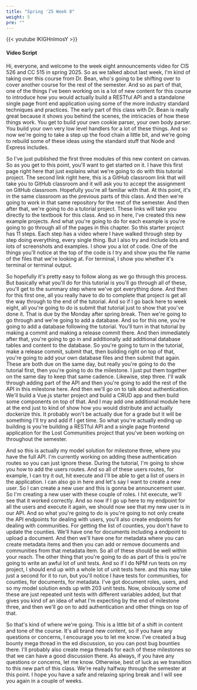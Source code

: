 ```yaml
---
title: "Spring '25 Week 8"
weight: 5
pre: ""
---
```


{{< youtube lKIGHnlmosY  >}}

#### Video Script

Hi, everyone, and welcome to the week eight announcements video for CIS 526 and CC 515 in spring 2025. So as we talked about last week, I'm kind of taking over this course from Dr. Bean, who's going to be shifting over to cover another course for the rest of the semester. And so as part of that, one of the things I've been working on is a lot of new content for this course to introduce how you would actually build a RESTful API and a standalone single page front end application using some of the more industry standard techniques and practices. The early part of this class with Dr. Bean is really great because it shows you behind the scenes, the intricacies of how these things work. You get to build your own cookie parser, your own body parser. You build your own very low level handlers for a lot of these things. And so now we're going to take a step up the food chain a little bit, and we're going to rebuild some of these ideas using the standard stuff that Node and Express includes. 

So I've just published the first three modules of this new content on canvas. So as you get to this point, you'll want to get started on it. I have this first page right here that just explains what we're going to do with this tutorial project. The second link right here, this is a GitHub classroom link that will take you to GitHub classroom and it will ask you to accept the assignment on GitHub classroom. Hopefully you're all familiar with that. At this point, it's in the same classroom as the previous parts of this class. And then we're going to work in that same repository for the rest of the semester. And then after that, we're going to do a tutorial project. These links will take you directly to the textbook for this class. And so in here, I've created this new example projects. And what you're going to do for each example is you're going to go through all of the pages in this chapter. So this starter project has 11 steps. Each step has a video where I have walked through step by step doing everything, every single thing. But I also try and include lots and lots of screenshots and examples. I show you a lot of code. One of the things you'll notice at the top of the code is I try and show you the file name of the files that we're looking at. For terminal, I show you whether it's terminal or terminal output. 

So hopefully it's pretty easy to follow along as we go through this process. But basically what you'll do for this tutorial is you'll go through all of these, you'll get to the summary step where we've got everything done. And then for this first one, all you really have to do to complete that project is get all the way through to the end of the tutorial. And so if I go back here to week eight, all you're going to do is submit that tutorial just to show that you've done it. That is due by the Monday after spring break. Then we're going to go through and we're going to add a database. And so for this one, you're going to add a database following the tutorial. You'll turn in that tutorial by making a commit and making a release commit there. And then immediately after that, you're going to go in and additionally add additional database tables and content to the database. So you're going to turn in the tutorial, make a release commit, submit that, then building right on top of that, you're going to add your own database files and then submit that again. These are both due on the same day, but really you're going to do the tutorial first, then you're going to do the milestone. I just put them together on the same day to keep that same cadence. Likewise, step three. I'll walk through adding part of the API and then you're going to add the rest of the API in this milestone here. And then we'll go on to talk about authentication. We'll build a Vue.js starter project and build a CRUD app and then build some components on top of that. And I may add one additional module here at the end just to kind of show how you would distribute and actually dockerize this. It probably won't be actually due for a grade but it will be something I'll try and add if I get time. So what you're actually ending up building is you're building a RESTful API and a single page frontend application for the Lost Communities project that you've been working on throughout the semester. 

And so this is actually my model solution for milestone three, where you have the full API. I'm currently working on adding these authentication routes so you can just ignore these. During the tutorial, I'm going to show you how to add the users routes. And so all of these users routes, for example, I can try it out, hit execute and I'll be able to get a list of users in the application. I can also go in here and let's say I want to create a new user. So I can create a new user and this is gonna be announcement user. So I'm creating a new user with these couple of roles. I hit execute, we'll see that it worked correctly. And so now if I go up here to my endpoint for all the users and execute it again, we should now see that my new user is in our API. And so what you're going to do is you're going to not only create the API endpoints for dealing with users, you'll also create endpoints for dealing with communities. For getting the list of counties, you don't have to update the counties. We'll have one for documents including a endpoint to upload a document. And then we'll have one for metadata where you can create metadata items and then you can add or remove documents and communities from that metadata item. So all of these should be well within your reach. The other thing that you're going to do as part of this is you're going to write an awful lot of unit tests. And so if I do NPM run tests on my project, I should end up with a whole lot of unit tests here. and this may take just a second for it to run, but you'll notice I have tests for communities, for counties, for documents, for metadata. I've got document roles, users, and so my model solution ends up with 203 unit tests. Now, obviously some of these are just repeated unit tests with different variables added, but that gives you kind of an idea of what I'm expecting by the end of milestone three, and then we'll go on to add authentication and other things on top of that. 

So that's kind of where we're going. This is a little bit of a shift in content and tone of the course. It's all brand new content, so if you have any questions or concerns, I encourage you to let me know. I've created a bug bounty mega thread in the ed discussion, so you can post bug bounties there. I'll probably also create mega threads for each of these milestones so that we can have a good discussion there. As always, if you have any questions or concerns, let me know. Otherwise, best of luck as we transition to this new part of this class. We're really halfway through the semester at this point. I hope you have a safe and relaxing spring break and I will see you again in a couple of weeks. 


